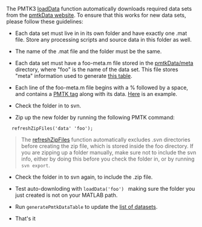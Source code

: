 The PMTK3 [loadData](http://pmtk3.googlecode.com/svn/trunk/toolbox/metatools/dataTools/loadData.m) function automatically downloads required data sets from the [pmtkData website](http://code.google.com/p/pmtkdata/). To ensure that this works for new data sets, please follow these guidelines:

  * Each data set must live in in its own folder and have exactly one .mat file. Store any processing scripts and source data in this folder as well.

  * The name of the .mat file and the folder must be the same.

  * Each data set must have a foo-meta.m file stored in the [pmtkData/meta](http://pmtkdata.googlecode.com/svn/trunk/meta/) directory, where "foo" is the name of the data set. This file stores "meta" information used to generate [this table](http://pmtkdata.googlecode.com/svn/trunk/docs/dataTable.html).

  * Each line of the foo-meta.m file begins with a % followed by a space, and contains a [PMTK tag](http://code.google.com/p/pmtk3/wiki/PMTKtags) along with its data. [Here](http://pmtkdata.googlecode.com/svn/trunk/meta/20news_w1000-meta.m) is an example.

  * Check the folder in to svn.

  * Zip up the new folder by running the following PMTK command:

```
  refreshZipFiles('data' 'foo'); 
```

> The [refreshZipFiles](http://code.google.com/p/pmtk3/source/browse/trunk/localUtil/supportTools/refreshZipFiles.m) function automatically excludes .svn directories before creating the zip file, which is stored inside the foo directory. If you are zipping up a folder manually, make sure not to include the svn info, either by doing this before you check the folder in, or by running ` svn export `.

  * Check the folder in to svn again, to include the .zip file.

  * Test auto-downloding with `loadData('foo') ` making sure the folder you just created is not on your MATLAB path.

  * Run `generatePmtkDataTable` to update the [list of datasets](http://pmtkdata.googlecode.com/svn/trunk/docs/dataTable.html).

  * That's it